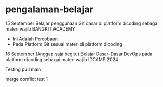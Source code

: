 # pengalaman-belajar

15 September
Belajar penggunaan Git dasar di platform dicoding sebagai materi wajib BANGKIT ACADEMY
- Ini Adalah Percobaan
- Pada Platform Git sesuai materi di platform dicoding

16 September (Anggap saja begitu)
Belajar Dasar-Dasar DevOps pada platform dicoding sebagai materi wajib IDCAMP 2024

Testing pull main 


merge conflict test 1

